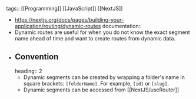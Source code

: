 tags:: [[Programming]] [[JavaScript]] [[NextJS]]

- https://nextjs.org/docs/pages/building-your-application/routing/dynamic-routes
  documentation::
- Dynamic routes are useful for when you do not know the exact segment name ahead of time and want to create routes from dynamic data.
- ## Convention
  heading:: 2
	- Dynamic segments can be created by wrapping a folder's name in square brackets: `[folderName]`. For example, `[id]` or `[slug]`.
	- Dynamic segments can be accessed from [[NextJS/useRouter]]